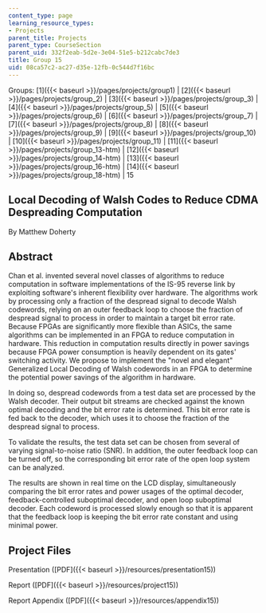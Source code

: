 ```yaml
---
content_type: page
learning_resource_types:
- Projects
parent_title: Projects
parent_type: CourseSection
parent_uid: 332f2eab-5d2e-3e04-51e5-b212cabc7de3
title: Group 15
uid: 08ca57c2-ac27-d35e-12fb-0c544d7f16bc
---
```


Groups: [1]({{< baseurl >}}/pages/projects/group1) | [2]({{< baseurl >}}/pages/projects/group_2) | [3]({{< baseurl >}}/pages/projects/group_3) | [4]({{< baseurl >}}/pages/projects/group_5) | [5]({{< baseurl >}}/pages/projects/group_6) | [6]({{< baseurl >}}/pages/projects/group_7) | [7]({{< baseurl >}}/pages/projects/group_8) | [8]({{< baseurl >}}/pages/projects/group_9) | [9]({{< baseurl >}}/pages/projects/group_10) | [10]({{< baseurl >}}/pages/projects/group_11) | [11]({{< baseurl >}}/pages/projects/group_13-htm) | [12]({{< baseurl >}}/pages/projects/group_14-htm) | [13]({{< baseurl >}}/pages/projects/group_16-htm) | [14]({{< baseurl >}}/pages/projects/group_18-htm) | 15

Local Decoding of Walsh Codes to Reduce CDMA Despreading Computation
--------------------------------------------------------------------

By Matthew Doherty

Abstract
--------

Chan et al. invented several novel classes of algorithms to reduce computation in software implementations of the IS-95 reverse link by exploiting software's inherent flexibility over hardware. The algorithms work by processing only a fraction of the despread signal to decode Walsh codewords, relying on an outer feedback loop to choose the fraction of despread signal to process in order to maintain a target bit error rate. Because FPGAs are significantly more flexible than ASICs, the same algorithms can be implemented in an FPGA to reduce computation in hardware. This reduction in computation results directly in power savings because FPGA power consumption is heavily dependent on its gates' switching activity. We propose to implement the "novel and elegant" Generalized Local Decoding of Walsh codewords in an FPGA to determine the potential power savings of the algorithm in hardware.

In doing so, despread codewords from a test data set are processed by the Walsh decoder. Their output bit streams are checked against the known optimal decoding and the bit error rate is determined. This bit error rate is fed back to the decoder, which uses it to choose the fraction of the despread signal to process.

To validate the results, the test data set can be chosen from several of varying signal-to-noise ratio (SNR). In addition, the outer feedback loop can be turned off, so the corresponding bit error rate of the open loop system can be analyzed.

The results are shown in real time on the LCD display, simultaneously comparing the bit error rates and power usages of the optimal decoder, feedback-controlled suboptimal decoder, and open loop suboptimal decoder. Each codeword is processed slowly enough so that it is apparent that the feedback loop is keeping the bit error rate constant and using minimal power.

Project Files
-------------

Presentation ([PDF]({{< baseurl >}}/resources/presentation15))

Report ([PDF]({{< baseurl >}}/resources/project15))

Report Appendix ([PDF]({{< baseurl >}}/resources/appendix15))